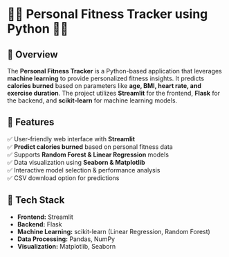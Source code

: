 # 🏋️‍♂️ Personal Fitness Tracker using Python 🏃‍♀️  

## 📖 Overview  
The **Personal Fitness Tracker** is a Python-based application that leverages **machine learning** to provide personalized fitness insights. It predicts **calories burned** based on parameters like **age, BMI, heart rate, and exercise duration**. The project utilizes **Streamlit** for the frontend, **Flask** for the backend, and **scikit-learn** for machine learning models.

## 🚀 Features  
✅ User-friendly web interface with **Streamlit**  
✅ **Predict calories burned** based on personal fitness data  
✅ Supports **Random Forest & Linear Regression** models  
✅ Data visualization using **Seaborn & Matplotlib**  
✅ Interactive model selection & performance analysis  
✅ CSV download option for predictions  

## 📌 Tech Stack  
- **Frontend:** Streamlit  
- **Backend:** Flask  
- **Machine Learning:** scikit-learn (Linear Regression, Random Forest)  
- **Data Processing:** Pandas, NumPy  
- **Visualization:** Matplotlib, Seaborn  
